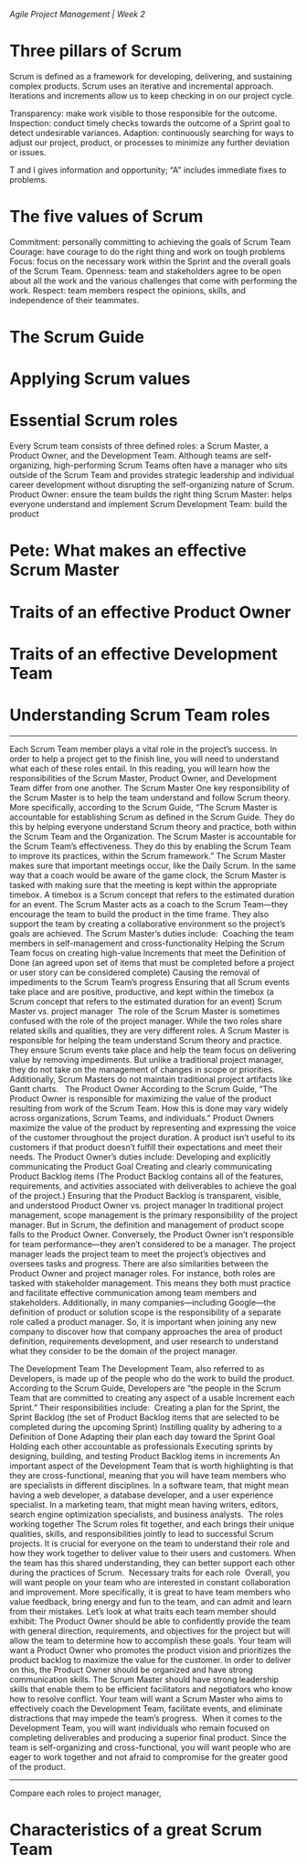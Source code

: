 
*Agile Project Management | Week 2*

# Three pillars of Scrum

Scrum is defined as a framework for developing, delivering, and sustaining complex products. 
Scrum uses an iterative and incremental approach. 
Iterations and increments allow us to keep checking in on our project cycle. 

Transparency: make work visible to those responsible for the outcome.
Inspection: conduct timely checks towards the outcome of a Sprint goal to detect undesirable variances.
Adaption: continuously searching for ways to adjust our project, product, or processes to minimize any further deviation or issues. 

T and I gives information and opportunity; “A" includes immediate fixes to problems. 

# The five values of Scrum

Commitment: personally committing to achieving the goals of Scrum Team
Courage: have courage to do the right thing and work on tough problems
Focus: focus on the necessary work within the Sprint and the overall goals of the Scrum Team.
Openness: team and stakeholders agree to be open about all the work and the various challenges that come with performing the work.
Respect: team members respect the opinions, skills, and independence of their teammates.

# The Scrum Guide

# Applying Scrum values

# Essential Scrum roles

Every Scrum team consists of three defined roles: a Scrum Master, a Product Owner, and the Development Team. 
Although teams are self-organizing, high-performing Scrum Teams often have a manager who sits outside of the Scrum Team and provides strategic leadership and individual career development without disrupting the self-organizing nature of Scrum.
Product Owner: ensure the team builds the right thing
Scrum Master: helps everyone understand and implement Scrum
Development Team: build the product

# Pete: What makes an effective Scrum Master

# Traits of an effective Product Owner

# Traits of an effective Development Team

# Understanding Scrum Team roles
---
Each Scrum Team member plays a vital role in the project’s success. In order to help a project get to the finish line, you will need to understand what each of these roles entail. In this reading, you will learn how the responsibilities of the Scrum Master, Product Owner, and Development Team differ from one another.
The Scrum Master
One key responsibility of the Scrum Master is to help the team understand and follow Scrum theory. More specifically, according to the Scrum Guide, “The Scrum Master is accountable for establishing Scrum as defined in the Scrum Guide. They do this by helping everyone understand Scrum theory and practice, both within the Scrum Team and the Organization. The Scrum Master is accountable for the Scrum Team’s effectiveness. They do this by enabling the Scrum Team to improve its practices, within the Scrum framework.” The Scrum Master makes sure that important meetings occur, like the Daily Scrum. In the same way that a coach would be aware of the game clock, the Scrum Master is tasked with making sure that the meeting is kept within the appropriate timebox. A timebox is a Scrum concept that refers to the estimated duration for an event.
The Scrum Master acts as a coach to the Scrum Team—they encourage the team to build the product in the time frame. They also support the team by creating a collaborative environment so the project’s goals are achieved. The Scrum Master’s duties include: 
Coaching the team members in self-management and cross-functionality
Helping the Scrum Team focus on creating high-value Increments that meet the Definition of Done (an agreed upon set of items that must be completed before a project or user story can be considered complete)
Causing the removal of impediments to the Scrum Team’s progress
Ensuring that all Scrum events take place and are positive, productive, and kept within the timebox (a Scrum concept that refers to the estimated duration for an event)
Scrum Master vs. project manager 
The role of the Scrum Master is sometimes confused with the role of the project manager. While the two roles share related skills and qualities, they are very different roles.
A Scrum Master is responsible for helping the team understand Scrum theory and practice. They ensure Scrum events take place and help the team focus on delivering value by removing impediments. But unlike a traditional project manager, they do not take on the management of changes in scope or priorities. Additionally, Scrum Masters do not maintain traditional project artifacts like Gantt charts.  
The Product Owner
According to the Scrum Guide, “The Product Owner is responsible for maximizing the value of the product resulting from work of the Scrum Team. How this is done may vary widely across organizations, Scrum Teams, and individuals.” Product Owners maximize the value of the product by representing and expressing the voice of the customer throughout the project duration. A product isn’t useful to its customers if that product doesn’t fulfill their expectations and meet their needs. The Product Owner’s duties include:
Developing and explicitly communicating the Product Goal
Creating and clearly communicating Product Backlog items (The Product Backlog contains all of the features, requirements, and activities associated with deliverables to achieve the goal of the project.)
Ensuring that the Product Backlog is transparent, visible, and understood
Product Owner vs. project manager
In traditional project management, scope management is the primary responsibility of the project manager. But in Scrum, the definition and management of product scope falls to the Product Owner. Conversely, the Product Owner isn’t responsible for team performance—they aren’t considered to be a manager. The project manager leads the project team to meet the project’s objectives and oversees tasks and progress.
There are also similarities between the Product Owner and project manager roles. For instance, both roles are tasked with stakeholder management. This means they both must practice and facilitate effective communication among team members and stakeholders.
Additionally, in many companies—including Google—the definition of product or solution scope is the responsibility of a separate role called a product manager. So, it is important when joining any new company to discover how that company approaches the area of product definition, requirements development, and user research to understand what they consider to be the domain of the project manager. 

The Development Team
The Development Team, also referred to as Developers, is made up of the people who do the work to build the product. According to the Scrum Guide, Developers are “the people in the Scrum Team that are committed to creating any aspect of a usable Increment each Sprint.” Their responsibilities include: 
Creating a plan for the Sprint, the Sprint Backlog (the set of Product Backlog items that are selected to be completed during the upcoming Sprint)
Instilling quality by adhering to a Definition of Done
Adapting their plan each day toward the Sprint Goal
Holding each other accountable as professionals
Executing sprints by designing, building, and testing Product Backlog items in increments
An important aspect of the Development Team that is worth highlighting is that they are cross-functional, meaning that you will have team members who are specialists in different disciplines. In a software team, that might mean having a web developer, a database developer, and a user experience specialist. In a marketing team, that might mean having writers, editors, search engine optimization specialists, and business analysts. 
The roles working together
The Scrum roles fit together, and each brings their unique qualities, skills, and responsibilities jointly to lead to successful Scrum projects. It is crucial for everyone on the team to understand their role and how they work together to deliver value to their users and customers. When the team has this shared understanding, they can better support each other during the practices of Scrum. 
Necessary traits for each role 
Overall, you will want people on your team who are interested in constant collaboration and improvement. More specifically, it is great to have team members who value feedback, bring energy and fun to the team, and can admit and learn from their mistakes. Let’s look at what traits each team member should exhibit:
The Product Owner should be able to confidently provide the team with general direction, requirements, and objectives for the project but will allow the team to determine how to accomplish these goals. Your team will want a Product Owner who promotes the product vision and prioritizes the product backlog to maximize the value for the customer. In order to deliver on this, the Product Owner should be organized and have strong communication skills.
The Scrum Master should have strong leadership skills that enable them to be efficient facilitators and negotiators who know how to resolve conflict. Your team will want a Scrum Master who aims to effectively coach the Development Team, facilitate events, and eliminate distractions that may impede the team’s progress. 
When it comes to the Development Team, you will want individuals who remain focused on completing deliverables and producing a superior final product. Since the team is self-organizing and cross-functional, you will want people who are eager to work together and not afraid to compromise for the greater good of the product. 

---
Compare each roles to project manager, 

# Characteristics of a great Scrum Team

